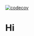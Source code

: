 
[![codecov](https://codecov.io/gh/tech-for-better/justice-defenders/branch/master/graph/badge.svg)](https://codecov.io/gh/tech-for-better/justice-defenders)

# Hi